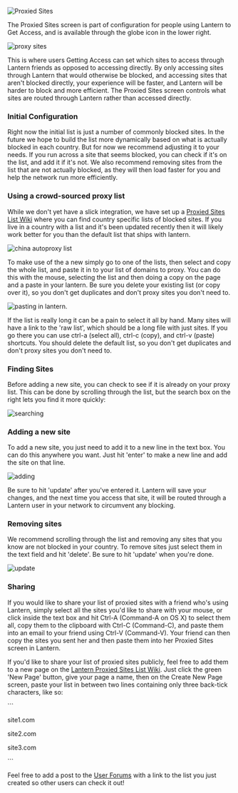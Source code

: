 ![Proxied Sites](https://www.evernote.com/shard/s209/sh/a6ffd5ed-9f38-4a27-9e75-1b940be94582/2f741aad7056c2bccf76844e7814773c/deep/0/Lantern.png)

The Proxied Sites screen is part of configuration for people using Lantern to Get Access, and is available through the globe icon in the lower right.

![proxy sites](https://www.evernote.com/shard/s209/sh/9dd170e2-800d-412c-bfef-8fb21819f517/22b89c58ddadf34a4dee969b2e9fe9ff/deep/0/Lantern.png)

This is where users Getting Access can set which sites to access through Lantern friends as opposed to accessing directly. By only accessing sites through Lantern that would otherwise be blocked, and accessing sites that aren't blocked directly, your experience will be faster, and Lantern will be harder to block and more efficient. The Proxied Sites screen controls what sites are routed through Lantern rather than accessed directly.

### Initial Configuration

Right now the initial list is just a number of commonly blocked sites. In the future we hope to build the list more dynamically based on what is actually blocked in each country. But for now we recommend adjusting it to your needs. If you run across a site that seems blocked, you can check if it's on the list, and add it if it's not. We also recommend removing sites from the list that are not actually blocked, as they will then load faster for you and help the network run more efficiently.

### Using a crowd-sourced proxy list

While we don't yet have a slick integration, we have set up a [Proxied Sites List Wiki](https://github.com/getlantern/lantern-proxied-sites-lists/wiki) where you can find country specific lists of blocked sites. If you live in a country with a list and it's been updated recently then it will likely work better for you than the default list that ships with lantern.

![china autoproxy list](https://www.evernote.com/shard/s209/sh/1410658e-531a-44aa-b01b-7867e074637c/b88cfe3ce617b30a394cf6c56b3ea20a/deep/0/Autoproxy%20list%20for%20china%20%C2%B7%20getlantern/lantern-proxied-sites-lists%20Wiki.png)

To make use of the a new simply go to one of the lists, then select and copy the whole list, and paste it in to your list of domains to proxy. You can do this with the mouse, selecting the list and then doing a copy on the page and a paste in your lantern. Be sure you delete your existing list (or copy over it), so you don't get duplicates and don't proxy sites you don't need to. 

![pasting in lantern.](https://www.evernote.com/shard/s209/sh/345d4873-a0b1-49e1-8188-c5356c2e5c56/d668a756c91454b8f1eaeaf79e6a79a3/deep/0/Lantern.png)

If the list is really long it can be a pain to select it all by hand. Many sites will have a link to the 'raw list', which should be a long file with just sites. If you go there you can use ctrl-a (select all), ctrl-c (copy), and ctrl-v (paste) shortcuts. You should delete the default list, so you don't get duplicates and don't proxy sites you don't need to.

### Finding Sites

Before adding a new site, you can check to see if it is already on your proxy list. This can be done by scrolling through the list, but the search box on the right lets you find it more quickly:

![searching](https://www.evernote.com/shard/s209/sh/f97bd235-eeeb-4e07-a6bd-a47f991254c1/f048f14a6d5d9aeae030ec1b00a445bb/deep/0/Lantern.png)

### Adding a new site

To add a new site, you just need to add it to a new line in the text box. You can do this anywhere you want. Just hit 'enter' to make a new line and add the site on that line.

![adding](https://www.evernote.com/shard/s209/sh/d1cf2497-2202-4929-847d-7c8c725bbdda/0028e5ba5c860863e4ca3d72014822bf/deep/0/Lantern.png)

Be sure to hit 'update' after you've entered it. Lantern will save your changes, and the next time you access that site, it will be routed through a Lantern user in your network to circumvent any blocking.

### Removing sites

We recommend scrolling through the list and removing any sites that you know are not blocked in your country. To remove sites just select them in the text field and hit 'delete'. Be sure to hit 'update' when you're done.

![update](https://www.evernote.com/shard/s209/sh/81bd9e5b-808c-4b3a-bb8f-487fee2601fd/bf5af2b060b92a44336a9ccc7ff8988b/deep/0/Lantern.png)

### Sharing

If you would like to share your list of proxied sites with a friend who's using Lantern, simply select all the sites you'd like to share with your mouse, or click inside the text box and hit Ctrl-A (Command-A on OS X) to select them all, copy them to the clipboard with Ctrl-C (Command-C), and paste them into an email to your friend using Ctrl-V (Command-V). Your friend can then copy the sites you sent her and then paste them into her Proxied Sites screen in Lantern.

If you'd like to share your list of proxied sites publicly, feel free to add them to a new page on the [Lantern Proxied Sites List Wiki](https://github.com/getlantern/lantern-proxied-sites-lists/wiki). Just click the green 'New Page' button, give your page a name, then on the Create New Page screen, paste your list in between two lines containing only three back-tick characters, like so:

\`\`\`

site1.com

site2.com

site3.com

\`\`\`

Feel free to add a post to the [User Forums](https://groups.google.com/group/lantern-users-en) with a link to the list you just created so other users can check it out!